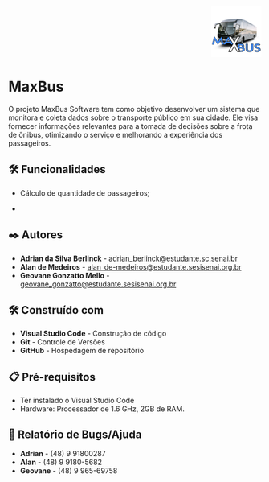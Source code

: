 <div align= "right">
<img src= "logo.png"
height="100px"/>
</div>

# MaxBus

O projeto MaxBus Software tem como objetivo desenvolver um sistema que monitora e coleta dados sobre o transporte público em sua cidade. Ele visa fornecer informações relevantes para a tomada de decisões sobre a frota de ônibus, otimizando o serviço e melhorando a experiência dos passageiros.


## 🛠️ Funcionalidades

- Cálculo de quantidade de passageiros;

- 








## ✒️ Autores

- **Adrian da Silva Berlinck** - adrian_berlinck@estudante.sc.senai.br
- **Alan de Medeiros** - alan_de-medeiros@estudante.sesisenai.org.br
- **Geovane Gonzatto Mello** - geovane_gonzatto@estudante.sesisenai.org.br


## 🛠️ Construído com

- **Visual Studio Code** - Construção de código
- **Git** - Controle de Versões
- **GitHub** - Hospedagem de repositório


## 📋 Pré-requisitos

- Ter instalado o Visual Studio Code
- Hardware: Processador de 1.6 GHz, 2GB de RAM.

## 👾 Relatório de Bugs/Ajuda

- **Adrian** - (48) 9 91800287
- **Alan** - (48) 9 9180-5682
- **Geovane** - (48) 9 965-69758




